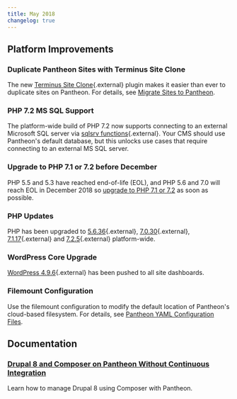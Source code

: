 ```yaml
---
title: May 2018
changelog: true
---
```

## Platform Improvements
### Duplicate Pantheon Sites with Terminus Site Clone
The new [Terminus Site Clone](https://github.com/pantheon-systems/terminus-site-clone-plugin){.external} plugin makes it easier than ever to duplicate sites on Pantheon. For details, see [Migrate Sites to Pantheon](/docs/migrate/#how-do-i-clone-an-existing-pantheon-site).
### PHP 7.2 MS SQL Support
The platform-wide build of PHP 7.2 now supports connecting to an external Microsoft SQL server via [sqlsrv functions](http://php.net/manual/en/ref.sqlsrv.php){.external}. Your CMS should use Pantheon's default database, but this unlocks use cases that require connecting to an external MS SQL server.
### Upgrade to PHP 7.1 or 7.2 before December
PHP 5.5 and 5.3 have reached end-of-life (EOL), and PHP 5.6 and 7.0 will reach EOL in December 2018 so [upgrade to PHP 7.1 or 7.2](/docs/php-versions/) as soon as possible.
### PHP Updates
PHP has been upgraded to [5.6.36](http://www.php.net/ChangeLog-5.php#5.6.36){.external}, [7.0.30](
http://www.php.net/ChangeLog-7.php#7.0.30){.external}, [7.1.17](http://www.php.net/ChangeLog-7.php#7.1.17){.external} and [7.2.5](
http://www.php.net/ChangeLog-7.php#7.2.5){.external} platform-wide.
### WordPress Core Upgrade
[WordPress 4.9.6](https://github.com/pantheon-systems/WordPress/pull/159){.external} has been pushed to all site dashboards.
### Filemount Configuration
Use the filemount configuration to modify the default location of Pantheon's cloud-based filesystem. For details, see [Pantheon YAML Configuration Files](/docs/pantheon-yml/#filemount-path).
## Documentation

### [Drupal 8 and Composer on Pantheon Without Continuous Integration](/docs/guides/drupal-8-composer-no-ci/)
Learn how to manage Drupal 8 using Composer with Pantheon.
